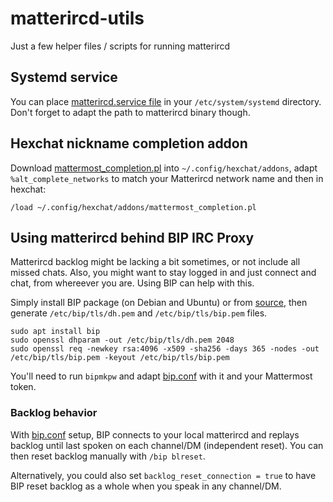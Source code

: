 # matterircd-utils

Just a few helper files / scripts for running matterircd

## Systemd service

You can place [matterircd.service file](matterircd.service) in your `/etc/system/systemd` directory.
Don't forget to adapt the path to matterircd binary though.

## Hexchat nickname completion addon

Download [mattermost_completion.pl](hexchat/mattermost_completion.pl) into `~/.config/hexchat/addons`, adapt `%alt_complete_networks` to match your Matterircd network name and then in hexchat:
```
/load ~/.config/hexchat/addons/mattermost_completion.pl
```

## Using matterircd behind BIP IRC Proxy

Matterircd backlog might be lacking a bit sometimes, or not include all missed chats. Also, you might want to stay logged in and just connect and chat, from whereever you are. Using BIP can help with this.

Simply install BIP package (on Debian and Ubuntu) or from [source](https://projects.duckcorp.org/projects/bip), then generate `/etc/bip/tls/dh.pem` and `/etc/bip/tls/bip.pem` files.
```
sudo apt install bip
sudo openssl dhparam -out /etc/bip/tls/dh.pem 2048
sudo openssl req -newkey rsa:4096 -x509 -sha256 -days 365 -nodes -out /etc/bip/tls/bip.pem -keyout /etc/bip/tls/bip.pem
```

You'll need to run `bipmkpw` and adapt [bip.conf](bip.conf) with it and your Mattermost token.

### Backlog behavior

With [bip.conf](bip.conf) setup, BIP connects to your local matterircd and replays backlog until last spoken on each channel/DM (independent reset). You can then reset backlog manually with `/bip blreset`.

Alternatively, you could also set `backlog_reset_connection = true` to have BIP reset backlog as a whole when you speak in any channel/DM.
